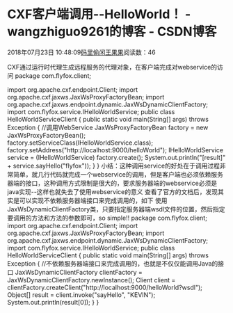 
# CXF客户端调用--HelloWorld！ - wangzhiguo9261的博客 - CSDN博客


2018年07月23日 10:48:09[码里偷闲王果果](https://me.csdn.net/wangzhiguo9261)阅读数：46


CXF通过运行时代理生成远程服务的代理对象，在客户端完成对webservice的访问
package com.flyfox.client;

import org.apache.cxf.endpoint.Client;
import org.apache.cxf.jaxws.JaxWsProxyFactoryBean;
import org.apache.cxf.jaxws.endpoint.dynamic.JaxWsDynamicClientFactory;
import com.flyfox.service.IHelloWorldService;
public class HelloWorldServiceClient {
public static void main(String[] args) throws Exception {
//调用WebService
JaxWsProxyFactoryBean factory = new JaxWsProxyFactoryBean();
factory.setServiceClass(IHelloWorldService.class);
factory.setAddress("http://localhost:9000/helloWorld");
IHelloWorldService service = (IHelloWorldService) factory.create();
System.out.println("[result]" + service.sayHello("flyfox"));
}
}
小结：这种调用service的好处在于调用过程非常简单，就几行代码就完成一个webservice的调用，但是客户端也必须依赖服务器端的接口，这种调用方式限制是很大的，要求服务器端的webservice必须是java实现--这样也就失去了使用webservice的意义
查看了官方的文档后，发现其实是可以实现不依赖服务器端接口来完成调用的，如下
使用JaxWsDynamicClientFactory类，只要指定服务器端wsdl文件的位置，然后指定要调用的方法和方法的参数即可，so simple!!
package com.flyfox.client;
import org.apache.cxf.endpoint.Client;
import org.apache.cxf.jaxws.JaxWsProxyFactoryBean;
import org.apache.cxf.jaxws.endpoint.dynamic.JaxWsDynamicClientFactory;
import com.flyfox.service.IHelloWorldService;
public class HelloWorldServiceClient {
public static void main(String[] args) throws Exception {
//不依赖服务器端接口来完成调用的，也就是不仅仅能调用Java的接口
JaxWsDynamicClientFactory clientFactory = JaxWsDynamicClientFactory.newInstance();
Client client = clientFactory.createClient("http://localhost:9000/helloWorld?wsdl");
Object[] result = client.invoke("sayHello", "KEVIN");
System.out.println(result[0]);
}
}

